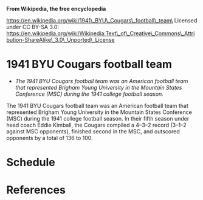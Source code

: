 **From Wikipedia, the free encyclopedia**

https://en.wikipedia.org/wiki/1941\_BYU\_Cougars\_football\_team\
Licensed under CC BY-SA 3.0:\
https://en.wikipedia.org/wiki/Wikipedia:Text\_of\_Creative\_Commons\_Attribution-ShareAlike\_3.0\_Unported\_License

1941 BYU Cougars football team
==============================

-   *The 1941 BYU Cougars football team was an American football team
    that represented Brigham Young University in the Mountain States
    Conference (MSC) during the 1941 college football season.*

The 1941 BYU Cougars football team was an American football team that
represented Brigham Young University in the Mountain States Conference
(MSC) during the 1941 college football season. In their fifth season
under head coach Eddie Kimball, the Cougars compiled a 4–3–2 record
(3–1–2 against MSC opponents), finished second in the MSC, and outscored
opponents by a total of 136 to 100.

Schedule
========

References
==========

